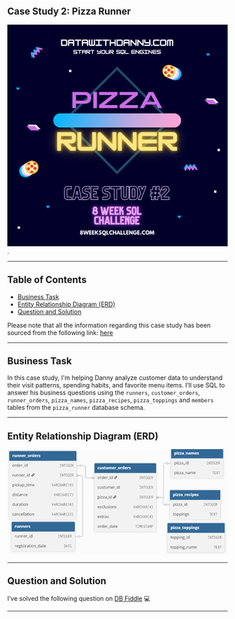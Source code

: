 ## Case Study 2: Pizza Runner

![Case Study 2](https://github.com/ShreyanshiJaiswal/8-Week-SQL-Challenge/blob/main/.images/Case_Study%232.png).

---

## Table of Contents

- [Business Task](#business-task)  
- [Entity Relationship Diagram (ERD)](#entity-relationship-diagram-erd)  
- [Question and Solution](#question-and-solution)  

Please note that all the information regarding this case study has been sourced from the following link: [here](https://8weeksqlchallenge.com/case-study-2/)

---

## Business Task

In this case study, I'm helping Danny analyze customer data to understand their visit patterns, spending habits, and favorite menu items. I’ll use SQL to answer his business questions using the `runners`, `customer_orders`, `runner_orders`, `pizza_names`, `pizza_recipes`, `pizza_toppings` and `members` tables from the `pizza_runner` database schema.

---

## Entity Relationship Diagram (ERD)

![ERD](https://github.com/ShreyanshiJaiswal/8-Week-SQL-Challenge/blob/main/.images/ERD_Case%232.png)

---

## Question and Solution

I’ve solved the following question on [DB Fiddle](https://www.db-fiddle.com/f/7VcQKQwsS3CTkGRFG7vu98/65) 💻

---
